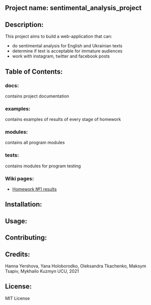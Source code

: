 ## Project name: sentimental_analysis_project

## Description: 
This project aims to build a web-application that can:
* do sentimental analysis for English and Ukrainian texts
* determine if text is acceptable for immature audiences
* work with instagram, twitter and facebook posts

## Table of Contents: 

### docs:
contains project documentation

### examples:
contains examples of results of every stage of homework

### modules:
contains all program modules

### tests:
contains modules for program testing

### Wiki pages:
* [Homework №1 results](https://github.com/hannusia/group_homework/wiki/%D0%94%D0%BE%D0%BC%D0%B0%D1%88%D0%BD%D1%94-%D0%B7%D0%B0%D0%B2%D0%B4%D0%B0%D0%BD%D0%BD%D1%8F-%E2%84%961)

## Installation: 

## Usage: 

## Contributing: 

## Credits: 
Hanna Yershova, Yana Holoborodko, Oleksandra Tkachenko, Maksym Tsapiv, Mykhailo Kuzmyn
UCU, 2021

## License:
MIT License
